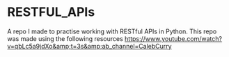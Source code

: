 # RESTFUL_APIs
A repo I made to practise working with RESTful APIs in Python. This repo was made using the following resources  https://www.youtube.com/watch?v=qbLc5a9jdXo&amp;t=3s&amp;ab_channel=CalebCurry
